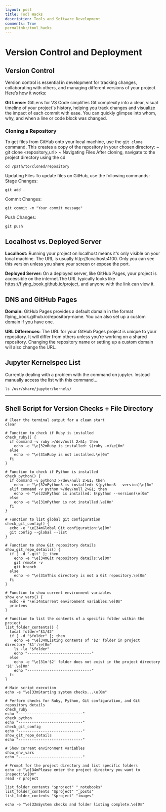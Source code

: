 ```yaml
---
layout: post
title: Tool Hacks
description: Tools and Software Development 
comments: True
permalink:/tool_hacks
---
```

# Version Control and Deployment

## Version Control

Version control is essential in development for tracking changes, collaborating with others, and managing different versions of your project. Here’s how it works:

**Git Lense:** GitLens for VS Code simplifies Git complexity into a clear, visual timeline of your project's history, helping you track changes and visualize the impact of each commit with ease. You can  quickly glimpse into whom, why, and when a line or code block was changed. 

### Cloning a Repository

To get files from GitHub onto your local machine, use the `git clone` command. This creates a copy of the repository in your chosen directory:
~
git clone <repository_url>
~
Navigating Files
After cloning, navigate to the project directory using the cd 

~~~
cd /path/to/cloned/repository
~~~
Updating Files
To update files on GitHub, use the following commands:
Stage Changes:
~~~
git add .
~~~
Commit Changes:
~~~
git commit -m "Your commit message"
~~~
Push Changes:
~~~
git push
~~~

## Localhost vs. Deployed Server
**Localhost:**
Running your project on localhost means it's only visible on your local machine. The URL is usually http://localhost:4100. Only you can see this version unless you share your screen or expose the port.

**Deployed Server:**
On a deployed server, like GitHub Pages, your project is accessible on the internet.The URL typically looks like https://flying_book.github.io/project, and anyone with the link can view it.

## DNS and GitHub Pages
**Domain:**
GitHub Pages provides a default domain in the format flying_book.github.io/repository-name. You can also set up a custom domain if you have one.

**URL Differences:**
The URL for your GitHub Pages project is unique to your repository. It will differ from others unless you’re working on a shared repository. Changing the repository name or setting up a custom domain will also change the URL.
## Jupyter Kernelspec List
Currently dealing with a problem with the command on jupyter. Instead manually access the list with this command...
~~~
ls /usr/share/jupyter/kernels/
~~~
---
## Shell Script for Version Checks + File Directory
~~~
# Clear the terminal output for a clean start
clear

# Function to check if Ruby is installed
check_ruby() {
  if command -v ruby >/dev/null 2>&1; then
    echo -e "\e[32mRuby is installed: $(ruby -v)\e[0m"
  else
    echo -e "\e[31mRuby is not installed.\e[0m"
  fi
}

# Function to check if Python is installed
check_python() {
  if command -v python3 >/dev/null 2>&1; then
    echo -e "\e[32mPython3 is installed: $(python3 --version)\e[0m"
  elif command -v python >/dev/null 2>&1; then
    echo -e "\e[32mPython is installed: $(python --version)\e[0m"
  else
    echo -e "\e[31mPython is not installed.\e[0m"
  fi
}

# Function to list global git configuration
check_git_config() {
  echo -e "\e[34mGlobal Git configuration:\e[0m"
  git config --global --list
}

# Function to show Git repository details
show_git_repo_details() {
  if [ -d ".git" ]; then
    echo -e "\e[34mGit repository details:\e[0m"
    git remote -v
    git branch
  else
    echo -e "\e[31mThis directory is not a Git repository.\e[0m"
  fi
}

# Function to show current environment variables
show_env_vars() {
  echo -e "\e[34mCurrent environment variables:\e[0m"
  printenv
}

# Function to list the contents of a specific folder within the project
list_folder_contents() {
  local folder="$1/$2"
  if [ -d "$folder" ]; then
    echo -e "\e[34mListing contents of '$2' folder in project directory '$1':\e[0m"
    ls -la "$folder"
    echo "-----------------------------"
  else
    echo -e "\e[31m'$2' folder does not exist in the project directory '$1'.\e[0m"
    echo "-----------------------------"
  fi
}

# Main script execution
echo -e "\e[33mStarting system checks...\e[0m"

# Perform checks for Ruby, Python, Git configuration, and Git repository details
check_ruby
echo "-----------------------------"
check_python
echo "-----------------------------"
check_git_config
echo "-----------------------------"
show_git_repo_details
echo "-----------------------------"

# Show current environment variables
show_env_vars
echo "-----------------------------"

# Prompt for the project directory and list specific folders
echo -e "\e[34mPlease enter the project directory you want to inspect:\e[0m"
read -r project

list_folder_contents "$project" "_notebooks"
list_folder_contents "$project" "_posts"
list_folder_contents "$project" "images"

echo -e "\e[33mSystem checks and folder listing complete.\e[0m"
~~~





